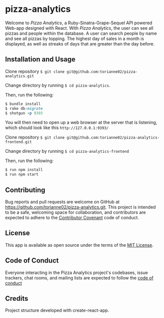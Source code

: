 # pizza-analytics
Welcome to *Pizza Analytics*, a Ruby-Sinatra-Grape-Sequel API powered Web-app designed with React. With *Pizza Analytics*, the user can see all pizzas and people within the database. A user can search people by name and see all pizzas by topping. The highest day of sales in a month is displayed, as well as streaks of days that are greater than the day before.

## Installation and Usage
Clone repository `$ git clone git@github.com:torianne02/pizza-analytics.git`

Change directory by running `$ cd pizza-analytics`.

Then, run the following:
```ruby
$ bundle install
$ rake db:migrate
$ shotgun -p 9393
```
You will then need to open up a web browser at the server that is listening, which should look like this  `http://127.0.0.1:9393/`

Clone repository `$ git clone git@github.com:torianne02/pizza-analytics-frontend.git`

Change directory by running `$ cd pizza-analytics-frontend`

Then, run the following:
``` ruby
$ run npm install
$ run npm start
```

## Contributing
Bug reports and pull requests are welcome on GitHub at https://github.com/torianne02/pizza-analytics.git. This project is intended to be a safe, welcoming space for collaboration, and contributors are expected to adhere to the [Contributor Covenant](http://contributor-covenant.org) code of conduct.

## License
This app is available as open source under the terms of the [MIT License](https://opensource.org/licenses/MIT).

## Code of Conduct
Everyone interacting in the Pizza Analytics project's codebases, issue trackers, chat rooms, and mailing lists are expected to follow the [code of conduct](https://github.com/torianne02/pizza-analytics/blob/master/CODE_OF_CONDUCT.md)

## Credits
Project structure developed with create-react-app.
